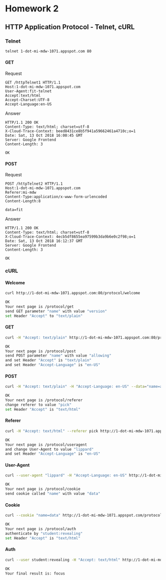 # Homework 2
## HTTP Application Protocol - Telnet, cURL  

### Telnet

```bash
telnet 1-dot-mi-mdw-1071.appspot.com 80
```

#### GET

Request
```
GET /httpTelnet1 HTTP/1.1
Host:1-dot-mi-mdw-1071.appspot.com
User-Agent:fit-telnet
Accept:text/html
Accept-Charset:UTF-8
Accept-Language:en-US
```

Answer
```
HTTP/1.1 200 OK
Content-Type: text/html; charset=utf-8
X-Cloud-Trace-Context: beed8431ce8b5f941a59662461a4710c;o=1
Date: Sat, 13 Oct 2018 16:00:45 GMT
Server: Google Frontend
Content-Length: 3

OK
```

#### POST

Request
```
POST /httpTelnet2 HTTP/1.1
Host:1-dot-mi-mdw-1071.appspot.com
Referer:mi-mdw
Content-Type:application/x-www-form-urlencoded
Content-Length:8

data=fit
```

Answer
```
HTTP/1.1 200 OK
Content-Type: text/html; charset=utf-8
X-Cloud-Trace-Context: 4ecb5df8655ea97599b3da9b6e0c2f98;o=1
Date: Sat, 13 Oct 2018 16:12:37 GMT
Server: Google Frontend
Content-Length: 3

OK
```

### cURL

#### Welcome
```bash
curl http://1-dot-mi-mdw-1071.appspot.com:80/protocol/welcome
```

```bash
OK
Your next page is /protocol/get
send GET parameter "name" with value "version"
set Header "Accept" to "text/plain"
```

#### GET
```bash
curl -H "Accept: text/plain" http://1-dot-mi-mdw-1071.appspot.com:80/protocol/get?name=version
```

```bash
OK
Your next page is /protocol/post
send POST parameter "name" with value "allowing"
and set Header "Accept" is "text/plain"
and set Header "Accept-Language" is "en-US"
```

#### POST
```bash
curl -H "Accept: text/plain" -H "Accept-Language: en-US" --data="name=allowing" http://1-dot-mi-mdw-1071.appspot.com/protocol/post
```

```bash
OK
Your next page is /protocol/referer
change referer to value "pick"
set Header "Accept" is "text/html"
```

#### Referer
```bash
curl -H "Accept: text/html" --referer pick http://1-dot-mi-mdw-1071.appspot.com/protocol/referer
```

```bash
OK
Your next page is /protocol/useragent
and change User-Agent to value "lippard"
and set Header "Accept-Language" is "en-US"
```

#### User-Agent
```bash
curl --user-agent "lippard" -H "Accept-Language: en-US" http://1-dot-mi-mdw-1071.appspot.com/protocol/useragent
```

```bash
OK
Your next page is /protocol/cookie
send cookie called "name" with value "data"
```

#### Cookie
```bash
curl --cookie "name=data" http://1-dot-mi-mdw-1071.appspot.com/protocol/cookie
```

```bash
OK
Your next page is /protocol/auth
authenticate by "student:revealing"
set Header "Accept" is "text/html"
```

#### Auth
```bash
curl --user student:revealing -H "Accept: text/html" http://1-dot-mi-mdw-1071.appspot.com/protocol/auth
```

```bash
OK
Your final result is: focus
```
